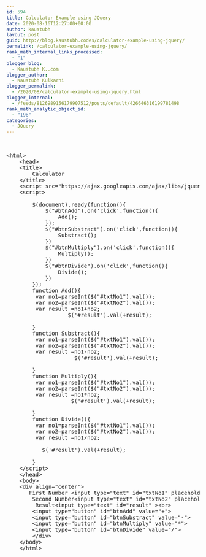 ```yaml
---
id: 594
title: Calculator Example using JQuery
date: 2020-08-16T12:27:00+00:00
author: kaustubh
layout: post
guid: http://blog.kaustubh.codes/calculator-example-using-jquery/
permalink: /calculator-example-using-jquery/
rank_math_internal_links_processed:
  - "1"
blogger_blog:
  - Kaustubh K..com
blogger_author:
  - Kaustubh Kulkarni
blogger_permalink:
  - /2020/08/calculator-example-using-jquery.html
blogger_internal:
  - /feeds/8126989156179907512/posts/default/426646316199781498
rank_math_analytic_object_id:
  - "198"
categories:
  - JQuery
---
```

<pre><br /><br />&lt;html>    <br />    &lt;head>    <br />    &lt;title>    <br />        Calculator    <br />    &lt;/title>    <br />    &lt;script src="https://ajax.googleapis.com/ajax/libs/jquery/3.4.0/jquery.min.js">&lt;/script>    <br />    &lt;script>    <br />     <br />        $(document).ready(function(){    <br />            $("#btnAdd").on('click',function(){    <br />                Add();    <br />            });    <br />            $("#btnSubstract").on('click',function(){    <br />                Substract();    <br />            })    <br />            $("#btnMultiply").on('click',function(){    <br />                Multiply();    <br />            })    <br />            $("#btnDivide").on('click',function(){    <br />                Divide();    <br />            })    <br />        });    <br />        function Add(){    <br />         var no1=parseInt($("#txtNo1").val());    <br />         var no2=parseInt($("#txtNo2").val());    <br />         var result =no1+no2;    <br />                   $('#result').val(+result);<br />  <br />        }    <br />        function Substract(){    <br />         var no1=parseInt($("#txtNo1").val());    <br />         var no2=parseInt($("#txtNo2").val());    <br />         var result =no1-no2;    <br />                     $('#result').val(+result);<br /> <br />        }    <br />        function Multiply(){    <br />         var no1=parseInt($("#txtNo1").val());    <br />         var no2=parseInt($("#txtNo2").val());    <br />         var result =no1*no2;    <br />                    $('#result').val(+result);<br />  <br />        }    <br />        function Divide(){    <br />         var no1=parseInt($("#txtNo1").val());    <br />         var no2=parseInt($("#txtNo2").val());    <br />         var result =no1/no2;    <br />          <br />           $('#result').val(+result);<br />  <br />        }    <br />    &lt;/script>    <br />    &lt;/head>    <br />    &lt;body>  <br />    &lt;div align="center"> <br />       First Number &lt;input type="text" id="txtNo1" placeholder="Enter first number">&lt;br>    <br />        Second Number&lt;input type="text" id="txtNo2" placeholder="Enter second number">&lt;br>   <br />         Result&lt;input type="text" id="result" >&lt;br>   <br />        &lt;input type="button" id="btnAdd" value="+">    <br />        &lt;input type="button" id="btnSubstract" value="-">    <br />        &lt;input type="button" id="btnMultiply" value="*">    <br />        &lt;input type="button" id="btnDivide" value="/">    <br />        &lt;/div> <br />    &lt;/body>    <br />    &lt;/html>  <br /><br /></pre>